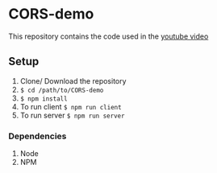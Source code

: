 # CORS-demo
This repository contains the code used in the [youtube video](http://youtube.com/)

## Setup
1. Clone/ Download the repository
2. `$ cd /path/to/CORS-demo`
3. `$ npm install`
4. To run client `$ npm run client`
5. To run server `$ npm run server`

### Dependencies
1. Node
2. NPM
